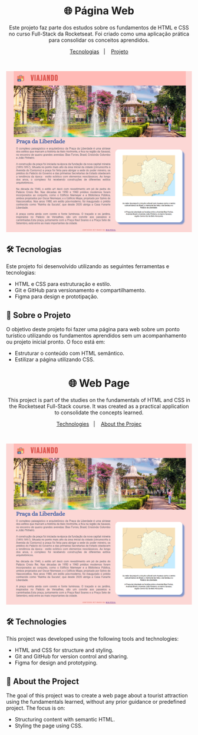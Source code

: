 <h1 align="center"> 🌐 Página Web </h1>

<p align="center">
Este projeto faz parte dos estudos sobre os fundamentos de HTML e CSS no curso Full-Stack da Rocketseat. Foi criado como uma aplicação prática para consolidar os conceitos aprendidos. <br/>
</p>

<p align="center">
  <a href="#-tecnologias">Tecnologias</a>&nbsp;&nbsp;&nbsp;|&nbsp;&nbsp;&nbsp;
  <a href="#-projeto">Projeto</a>
</p>

<br>

![imagem-da-pagina-web](https://raw.githubusercontent.com/ruhancmendes/Local-Turistico/refs/heads/main/image/resultado%20final.png)

## 🛠️ Tecnologias

Este projeto foi desenvolvido utilizando as seguintes ferramentas e tecnologias:

- HTML e CSS para estruturação e estilo.
- Git e GitHub para versionamento e compartilhamento.
- Figma para design e prototipação.

## 📄 Sobre o Projeto
O objetivo deste projeto foi fazer uma página para web sobre um ponto turístico utilizando os fundamentos aprendidos sem um acompanhamento ou projeto inicial pronto. O foco está em:

- Estruturar o conteúdo com HTML semântico.
- Estilizar a página utilizando CSS.


<h1 align="center"> 🌐 Web Page </h1>

<p align="center">
This project is part of the studies on the fundamentals of HTML and CSS in the Rocketseat Full-Stack course. It was created as a practical application to consolidate the concepts learned. <br/>
</p>

<p align="center">
  <a href="#-Technologies">Technologies</a>&nbsp;&nbsp;&nbsp;|&nbsp;&nbsp;&nbsp;
  <a href="#-Project">About the Projec</a>
</p>

<br>

![imagem-da-pagina-web](https://raw.githubusercontent.com/ruhancmendes/Local-Turistico/refs/heads/main/image/resultado%20final.png)

## 🛠️ Technologies

This project was developed using the following tools and technologies:

- HTML and CSS for structure and styling.
- Git and GitHub for version control and sharing.
- Figma for design and prototyping.

## 📄 About the Project
The goal of this project was to create a web page about a tourist attraction using the fundamentals learned, without any prior guidance or predefined project. The focus is on:

- Structuring content with semantic HTML.
- Styling the page using CSS.
